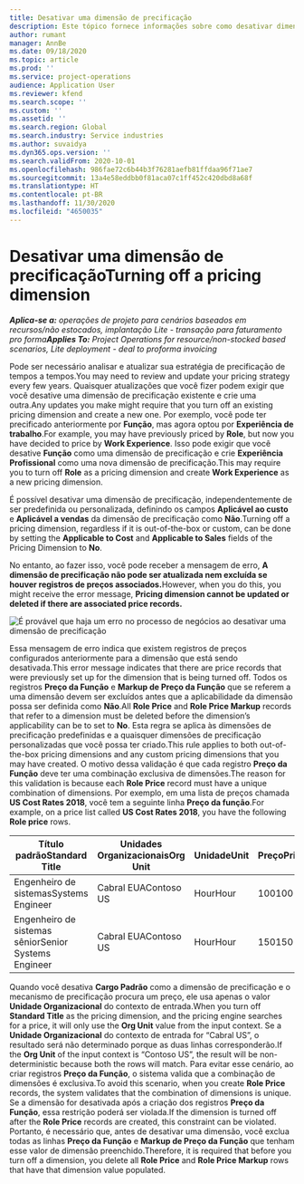```yaml
---
title: Desativar uma dimensão de precificação
description: Este tópico fornece informações sobre como desativar dimensões de precificação.
author: rumant
manager: AnnBe
ms.date: 09/18/2020
ms.topic: article
ms.prod: ''
ms.service: project-operations
audience: Application User
ms.reviewer: kfend
ms.search.scope: ''
ms.custom: ''
ms.assetid: ''
ms.search.region: Global
ms.search.industry: Service industries
ms.author: suvaidya
ms.dyn365.ops.version: ''
ms.search.validFrom: 2020-10-01
ms.openlocfilehash: 986fae72c6b44b3f76281aefb81ffdaa96f71ae7
ms.sourcegitcommit: 13a4e58eddbb0f81aca07c1ff452c420dbd8a68f
ms.translationtype: HT
ms.contentlocale: pt-BR
ms.lasthandoff: 11/30/2020
ms.locfileid: "4650035"
---
```

# <a name="turning-off-a-pricing-dimension"></a><span data-ttu-id="bc7fd-103">Desativar uma dimensão de precificação</span><span class="sxs-lookup"><span data-stu-id="bc7fd-103">Turning off a pricing dimension</span></span>

<span data-ttu-id="bc7fd-104">_**Aplica-se a:** operações de projeto para cenários baseados em recursos/não estocados, implantação Lite - transação para faturamento pro forma_</span><span class="sxs-lookup"><span data-stu-id="bc7fd-104">_**Applies To:** Project Operations for resource/non-stocked based scenarios, Lite deployment - deal to proforma invoicing_</span></span>

<span data-ttu-id="bc7fd-105">Pode ser necessário analisar e atualizar sua estratégia de precificação de tempos a tempos.</span><span class="sxs-lookup"><span data-stu-id="bc7fd-105">You may need to review and update your pricing strategy every few years.</span></span> <span data-ttu-id="bc7fd-106">Quaisquer atualizações que você fizer podem exigir que você desative uma dimensão de precificação existente e crie uma outra.</span><span class="sxs-lookup"><span data-stu-id="bc7fd-106">Any updates you make might require that you turn off an existing pricing dimension and create a new one.</span></span> <span data-ttu-id="bc7fd-107">Por exemplo, você pode ter precificado anteriormente por **Função**, mas agora optou por **Experiência de trabalho**.</span><span class="sxs-lookup"><span data-stu-id="bc7fd-107">For example, you may have previously priced by **Role**, but now you have decided to price by **Work Experience**.</span></span> <span data-ttu-id="bc7fd-108">Isso pode exigir que você desative **Função** como uma dimensão de precificação e crie **Experiência Profissional** como uma nova dimensão de precificação.</span><span class="sxs-lookup"><span data-stu-id="bc7fd-108">This may require you to turn off **Role** as a pricing dimension and create **Work Experience** as a new pricing dimension.</span></span> 

<span data-ttu-id="bc7fd-109">É possível desativar uma dimensão de precificação, independentemente de ser predefinida ou personalizada, definindo os campos **Aplicável ao custo** e **Aplicável a vendas** da dimensão de precificação como **Não**.</span><span class="sxs-lookup"><span data-stu-id="bc7fd-109">Turning off a pricing dimension, regardless if it is out-of-the-box or custom, can be done by setting the **Applicable to Cost** and **Applicable to Sales** fields of the Pricing Dimension to **No**.</span></span>

<span data-ttu-id="bc7fd-110">No entanto, ao fazer isso, você pode receber a mensagem de erro, **A dimensão de precificação não pode ser atualizada nem excluída se houver registros de preços associados.**</span><span class="sxs-lookup"><span data-stu-id="bc7fd-110">However, when you do this, you might receive the error message, **Pricing dimension cannot be updated or deleted if there are associated price records.**</span></span>

![É provável que haja um erro no processo de negócios ao desativar uma dimensão de precificação](media/Business-Process-Error.png)

<span data-ttu-id="bc7fd-112">Essa mensagem de erro indica que existem registros de preços configurados anteriormente para a dimensão que está sendo desativada.</span><span class="sxs-lookup"><span data-stu-id="bc7fd-112">This error message indicates that there are price records that were previously set up for the dimension that is being turned off.</span></span> <span data-ttu-id="bc7fd-113">Todos os registros **Preço da Função** e **Markup de Preço da Função** que se referem a uma dimensão devem ser excluídos antes que a aplicabilidade da dimensão possa ser definida como **Não**.</span><span class="sxs-lookup"><span data-stu-id="bc7fd-113">All **Role Price** and **Role Price Markup** records that refer to a dimension must be deleted before the dimension’s applicability can be to set to **No**.</span></span> <span data-ttu-id="bc7fd-114">Esta regra se aplica às dimensões de precificação predefinidas e a quaisquer dimensões de precificação personalizadas que você possa ter criado.</span><span class="sxs-lookup"><span data-stu-id="bc7fd-114">This rule applies to both out-of-the-box pricing dimensions and any custom pricing dimensions that you may have created.</span></span> <span data-ttu-id="bc7fd-115">O motivo dessa validação é que cada registro **Preço da Função** deve ter uma combinação exclusiva de dimensões.</span><span class="sxs-lookup"><span data-stu-id="bc7fd-115">The reason for this validation is because each **Role Price** record must have a unique combination of dimensions.</span></span> <span data-ttu-id="bc7fd-116">Por exemplo, em uma lista de preços chamada **US Cost Rates 2018**, você tem a seguinte linha **Preço da função**.</span><span class="sxs-lookup"><span data-stu-id="bc7fd-116">For example, on a price list called **US Cost Rates 2018**, you have the following **Role price** rows.</span></span> 

| <span data-ttu-id="bc7fd-117">Título padrão</span><span class="sxs-lookup"><span data-stu-id="bc7fd-117">Standard Title</span></span>         | <span data-ttu-id="bc7fd-118">Unidades Organizacionais</span><span class="sxs-lookup"><span data-stu-id="bc7fd-118">Org Unit</span></span>    |<span data-ttu-id="bc7fd-119">Unidade</span><span class="sxs-lookup"><span data-stu-id="bc7fd-119">Unit</span></span>   |<span data-ttu-id="bc7fd-120">Preço</span><span class="sxs-lookup"><span data-stu-id="bc7fd-120">Price</span></span>  |<span data-ttu-id="bc7fd-121">Moeda</span><span class="sxs-lookup"><span data-stu-id="bc7fd-121">Currency</span></span>  |
| -----------------------|-------------|-------|-------|----------|
| <span data-ttu-id="bc7fd-122">Engenheiro de sistemas</span><span class="sxs-lookup"><span data-stu-id="bc7fd-122">Systems Engineer</span></span>|<span data-ttu-id="bc7fd-123">Cabral EUA</span><span class="sxs-lookup"><span data-stu-id="bc7fd-123">Contoso US</span></span>|<span data-ttu-id="bc7fd-124">Hour</span><span class="sxs-lookup"><span data-stu-id="bc7fd-124">Hour</span></span>| <span data-ttu-id="bc7fd-125">100</span><span class="sxs-lookup"><span data-stu-id="bc7fd-125">100</span></span>|<span data-ttu-id="bc7fd-126">USD</span><span class="sxs-lookup"><span data-stu-id="bc7fd-126">USD</span></span>|
| <span data-ttu-id="bc7fd-127">Engenheiro de sistemas sênior</span><span class="sxs-lookup"><span data-stu-id="bc7fd-127">Senior Systems Engineer</span></span>|<span data-ttu-id="bc7fd-128">Cabral EUA</span><span class="sxs-lookup"><span data-stu-id="bc7fd-128">Contoso US</span></span>|<span data-ttu-id="bc7fd-129">Hour</span><span class="sxs-lookup"><span data-stu-id="bc7fd-129">Hour</span></span>| <span data-ttu-id="bc7fd-130">150</span><span class="sxs-lookup"><span data-stu-id="bc7fd-130">150</span></span>| <span data-ttu-id="bc7fd-131">USD</span><span class="sxs-lookup"><span data-stu-id="bc7fd-131">USD</span></span>|


<span data-ttu-id="bc7fd-132">Quando você desativa **Cargo Padrão** como a dimensão de precificação e o mecanismo de precificação procura um preço, ele usa apenas o valor **Unidade Organizacional** do contexto de entrada.</span><span class="sxs-lookup"><span data-stu-id="bc7fd-132">When you turn off **Standard Title** as the pricing dimension, and the pricing engine searches for a price, it will only use the **Org Unit** value from the input context.</span></span> <span data-ttu-id="bc7fd-133">Se a **Unidade Organizacional** do contexto de entrada for “Cabral US”, o resultado será não determinado porque as duas linhas corresponderão.</span><span class="sxs-lookup"><span data-stu-id="bc7fd-133">If the **Org Unit** of the input context is “Contoso US”, the result will be non-deterministic because both the rows will match.</span></span> <span data-ttu-id="bc7fd-134">Para evitar esse cenário, ao criar registros **Preço da Função**, o sistema valida que a combinação de dimensões é exclusiva.</span><span class="sxs-lookup"><span data-stu-id="bc7fd-134">To avoid this scenario, when you create **Role Price** records, the system validates that the combination of dimensions is unique.</span></span> <span data-ttu-id="bc7fd-135">Se a dimensão for desativada após a criação dos registros **Preço da Função**, essa restrição poderá ser violada.</span><span class="sxs-lookup"><span data-stu-id="bc7fd-135">If the dimension is turned off after the **Role Price** records are created, this constraint can be violated.</span></span> <span data-ttu-id="bc7fd-136">Portanto, é necessário que, antes de desativar uma dimensão, você exclua todas as linhas **Preço da Função** e **Markup de Preço da Função** que tenham esse valor de dimensão preenchido.</span><span class="sxs-lookup"><span data-stu-id="bc7fd-136">Therefore, it is required that before you turn off a dimension, you delete all **Role Price** and **Role Price Markup** rows that have that dimension value populated.</span></span>
